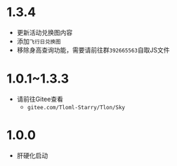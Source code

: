 # 1.3.4
* 更新活动兑换图内容
* 添加`飞行日兑换图`
* 移除身高查询功能，需要请前往群`392665563`自取JS文件

# 1.0.1~1.3.3
* 请前往Gitee查看
  * `gitee.com/Tloml-Starry/Tlon/Sky`

# 1.0.0
* 肝硬化启动
